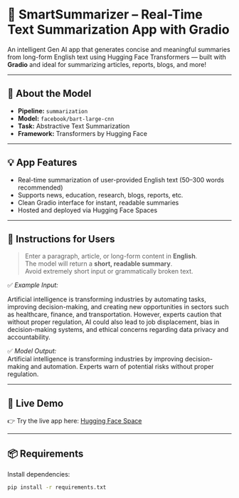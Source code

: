 # 📝 SmartSummarizer – Real-Time Text Summarization App with Gradio

An intelligent Gen AI app that generates concise and meaningful summaries from long-form English text using Hugging Face Transformers — built with **Gradio** and ideal for summarizing articles, reports, blogs, and more!

---

## 🧠 About the Model

- **Pipeline:** `summarization`  
- **Model:** `facebook/bart-large-cnn`  
- **Task:** Abstractive Text Summarization  
- **Framework:** Transformers by Hugging Face  

---

## 💡 App Features

- Real-time summarization of user-provided English text (50–300 words recommended)  
- Supports news, education, research, blogs, reports, etc.  
- Clean Gradio interface for instant, readable summaries  
- Hosted and deployed via Hugging Face Spaces  

---

## 📌 Instructions for Users

> Enter a paragraph, article, or long-form content in **English**.  
> The model will return a **short, readable summary**.  
> Avoid extremely short input or grammatically broken text.

✅ *Example Input:*  

Artificial intelligence is transforming industries by automating tasks, improving decision-making, and creating new opportunities in sectors such as healthcare, finance, and transportation. However, experts caution that without proper regulation, AI could also lead to job displacement, bias in decision-making systems, and ethical concerns regarding data privacy and accountability.


✅ *Model Output:*  
Artificial intelligence is transforming industries by improving decision-making and automation. Experts warn of potential risks without proper regulation.

---

## 🚀 Live Demo

👉 Try the live app here: [Hugging Face Space](https://huggingface.co/spaces/PaulSouvik/summarizeText-App)

---

## 📦 Requirements

Install dependencies:
```bash
pip install -r requirements.txt
